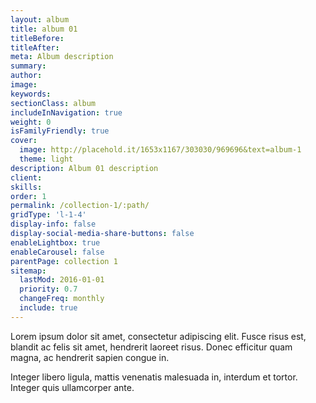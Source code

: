 ```yaml
---
layout: album
title: album 01
titleBefore:
titleAfter:
meta: Album description
summary:
author:
image:
keywords:
sectionClass: album
includeInNavigation: true
weight: 0
isFamilyFriendly: true
cover:
  image: http://placehold.it/1653x1167/303030/969696&text=album-1
  theme: light
description: Album 01 description
client:
skills:
order: 1
permalink: /collection-1/:path/
gridType: 'l-1-4'
display-info: false
display-social-media-share-buttons: false
enableLightbox: true
enableCarousel: false
parentPage: collection 1
sitemap:
  lastMod: 2016-01-01
  priority: 0.7
  changeFreq: monthly
  include: true
---
```


Lorem ipsum dolor sit amet, consectetur adipiscing elit. Fusce risus est, blandit ac felis sit amet, hendrerit laoreet risus. Donec efficitur quam magna, ac hendrerit sapien congue in.

Integer libero ligula, mattis venenatis malesuada in, interdum et tortor. Integer quis ullamcorper ante.
